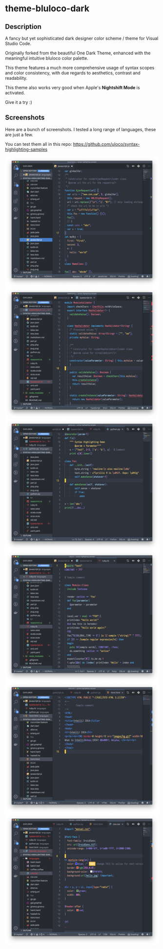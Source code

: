 # theme-bluloco-dark

## Description

A fancy but yet sophisticated dark designer color scheme / theme for
Visual Studio Code.

Originally forked from the beautiful One Dark Theme, enhanced with the
meaningful intuitive bluloco color palette.

This theme features a much more comprehensive usage of syntax scopes and color
consistency, with due regards to aesthetics, contrast and readability.

This theme also works very good when Apple's **Nightshift Mode** is activated.

Give it a try :)

## Screenshots

Here are a bunch of screenshots.
I tested a long range of languages, these are just a few.

You can test them all in this repo:
https://github.com/uloco/syntax-highlighting-samples

![js](screenshots/js.png)
![ts](screenshots/ts.png)
![py](screenshots/py.png)
![rb](screenshots/rb.png)
![html](screenshots/html.png)
![css](screenshots/css.png)
